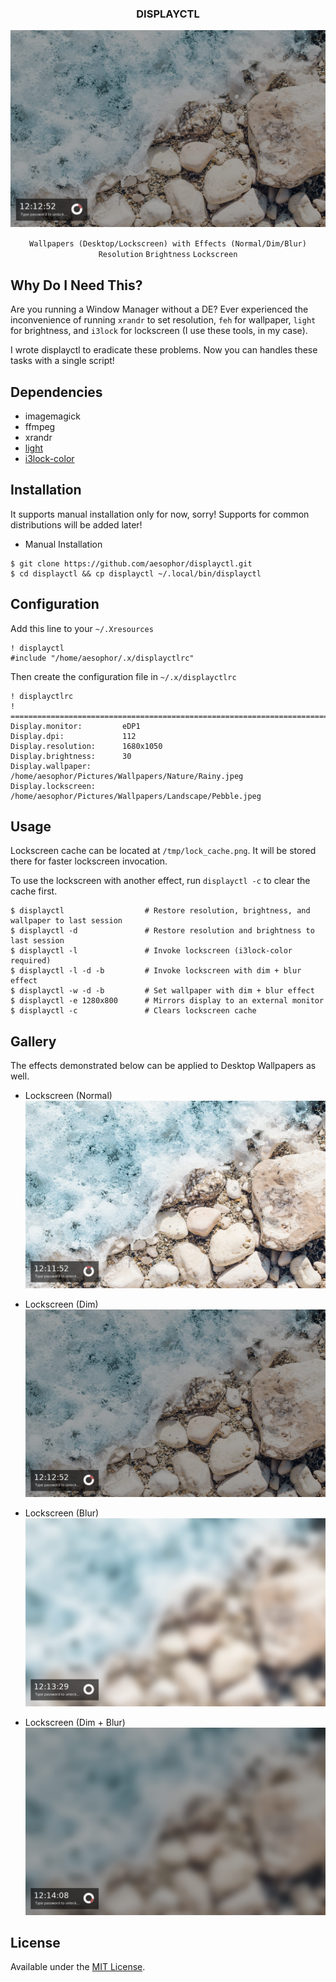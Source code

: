 <div align="center">
<h3>DISPLAYCTL</h3>
<img src="https://github.com/aesophor/displayctl/raw/master/assets/dim.png">

`Wallpapers (Desktop/Lockscreen) with Effects (Normal/Dim/Blur)`
`Resolution` `Brightness` `Lockscreen` 
</div>

## Why Do I Need This?
Are you running a Window Manager without a DE? Ever experienced the inconvenience of running `xrandr` to set resolution, `feh` for wallpaper, `light` for brightness, and `i3lock` for lockscreen (I use these tools, in my case).

I wrote displayctl to eradicate these problems. Now you can handles these tasks with a single script!

## Dependencies
* imagemagick
* ffmpeg
* xrandr
* [light](https://github.com/haikarainen/light)
* [i3lock-color](https://github.com/PandorasFox/i3lock-color)

## Installation
It supports manual installation only for now, sorry! Supports for common distributions will be added later!
* Manual Installation
```
$ git clone https://github.com/aesophor/displayctl.git
$ cd displayctl && cp displayctl ~/.local/bin/displayctl
```

## Configuration
Add this line to your `~/.Xresources`
```
! displayctl
#include "/home/aesophor/.x/displayctlrc"
```

Then create the configuration file in `~/.x/displayctlrc` 
```
! displayctlrc
! ===================================================================================
Display.monitor:         eDP1
Display.dpi:             112
Display.resolution:      1680x1050
Display.brightness:      30
Display.wallpaper:       /home/aesophor/Pictures/Wallpapers/Nature/Rainy.jpeg
Display.lockscreen:      /home/aesophor/Pictures/Wallpapers/Landscape/Pebble.jpeg
```

## Usage
Lockscreen cache can be located at `/tmp/lock_cache.png`. It will be stored there for faster lockscreen invocation. 

To use the lockscreen with another effect, run `displayctl -c` to clear the cache first.
```
$ displayctl                  # Restore resolution, brightness, and wallpaper to last session 
$ displayctl -d               # Restore resolution and brightness to last session
$ displayctl -l               # Invoke lockscreen (i3lock-color required)
$ displayctl -l -d -b         # Invoke lockscreen with dim + blur effect
$ displayctl -w -d -b         # Set wallpaper with dim + blur effect
$ displayctl -e 1280x800      # Mirrors display to an external monitor
$ displayctl -c               # Clears lockscreen cache
```

## Gallery
The effects demonstrated below can be applied to Desktop Wallpapers as well.

* Lockscreen (Normal)
![None](https://github.com/aesophor/displayctl/raw/master/assets/main.png)

* Lockscreen (Dim)
![None](https://github.com/aesophor/displayctl/raw/master/assets/dim.png)

* Lockscreen (Blur)
![None](https://github.com/aesophor/displayctl/raw/master/assets/blur.png)

* Lockscreen (Dim + Blur)
![None](https://github.com/aesophor/displayctl/raw/master/assets/dimblur.png)
## License
Available under the [MIT License](https://github.com/aesophor/dotfiles/blob/master/LICENSE).
